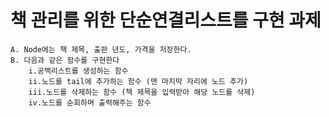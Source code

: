 # 책 관리를 위한 단순연결리스트를 구현 과제

    A. Node에는 책 제목, 출판 년도, 가격을 저장한다.
    B. 다음과 같은 함수를 구현한다
        i.공백리스트를 생성하는 함수
        ii.노드를 tail에 추가하는 함수 (맨 마지막 자리에 노드 추가)
        iii.노드를 삭제하는 함수 (책 제목을 입력받아 해당 노드를 삭제)
        iv.노드를 순회하며 출력해주는 함수
